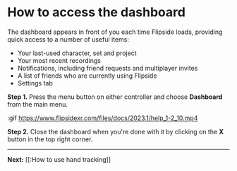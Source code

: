 # How to access the dashboard

The dashboard appears in front of you each time Flipside loads, providing quick access to a number of useful items:

- Your last-used character, set and project
- Your most recent recordings
- Notifications, including friend requests and multiplayer invites
- A list of friends who are currently using Flipside
- Settings tab

**Step 1.** Press the menu button on either controller and choose **Dashboard** from the main menu.

:gif https://www.flipsidexr.com/files/docs/2023.1/help_1-2_10.mp4

**Step 2.** Close the dashboard when you're done with it by clicking on the **X** button in the top right corner.

---

**Next:** [[:How to use hand tracking]]
